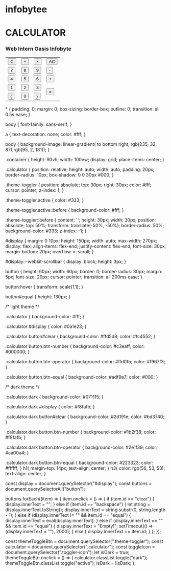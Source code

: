 # infobytee
<!DOCTYPE html>
<html lang="en">
<head>
    <meta charset="UTF-8">
    <meta http-equiv="X-UA-Compatible" content="IE=edge">
    <meta name="viewport" content="width=device-width, initial-scale=1.0">
    <link rel="stylesheet" href="style.css">
    <title>Calculator</title>
</head>
<body>
    <h1> CALCULATOR</h1>
    <h3> Web Intern Oasis Infobyte</h3>
    <div class="container">
        <div class="calculator dark">
            <div class="theme-toggler active">
                <i class="toggler-icon"></i>
            </div>
            <div class="display-screen">
                <div id="display"></div>
            </div>
            <div class="buttons">
                <table>
                    <tr>
                        <td><button class="btn-operator" id="clear">C</button></td>
                        <td><button class="btn-operator" id="/">&divide;</button></td>
                        <td><button class="btn-operator" id="*">&times;</button></td>
                        <td><button class="btn-operator" id="backspace">AC</button></td>
                    </tr>
                    <tr>
                        <td><button class="btn-number" id="7">7</button></td>
                        <td><button class="btn-number" id="8">8</button></td>
                        <td><button class="btn-number" id="9">9</button></td>
                        <td><button class="btn-operator" id="-">-</button></td>
                    </tr>
                    <tr>
                        <td><button class="btn-number" id="4">4</button></td>
                        <td><button class="btn-number" id="5">5</button></td>
                        <td><button class="btn-number" id="6">6</button></td>
                        <td><button class="btn-operator" id="+">+</button></td>
                    </tr>
                    <tr>
                        <td><button class="btn-number" id="1">1</button></td>
                        <td><button class="btn-number" id="2">2</button></td>
                        <td><button class="btn-number" id="3">3</button></td>
                        <td rowspan="2"><button class="btn-equal" id="equal">=</button></td>
                    </tr>
                    <tr>
                        <td><button class="btn-operator" id="(">(</button></td>
                        <td><button class="btn-number" id="0">0</button></td>
                        <td><button class="btn-operator" id=")">)</button></td>
                    </tr>
                </table>
            </div>
            <div class="mainfooter" role="contentinfo">
                <!-- <h3>Designed for Ascent Academy</h3> -->
                </div>
        </div>
    </div>
    <script src="script.js"></script>
</body>
</html>
* {
    padding: 0;
    margin: 0;
    box-sizing: border-box;
    outline: 0;
    transition: all 0.5s ease;
}

body {
    font-family: sans-serif;
}

a {
    text-decoration: none;
    color: #fff;
}

body {
    background-image: linear-gradient( to bottom right, rgb(235, 32, 87),rgb(95, 2, 181));
}

.container {
    height: 90vh;
    width: 100vw;
    display: grid;
    place-items: center;
}

.calculator {
    position: relative;
    height: auto;
    width: auto;
    padding: 20px;
    border-radius: 10px;
    box-shadow: 0 0 30px #000;
}

.theme-toggler {
    position: absolute;
    top: 30px;
    right: 30px;
    color: #fff;
    cursor: pointer;
    z-index: 1;
}

.theme-toggler.active {
    color: #333;
}

.theme-toggler.active::before {
    background-color: #fff;
}

.theme-toggler::before {
    content: '';
    height: 30px;
    width: 30px;
    position: absolute;
    top: 50%;
    transform: translate(-50%, -50%);
    border-radius: 50%;
    background-color: #333;
    z-index: -1;
}

#display {
    margin: 0 10px;
    height: 150px;
    width: auto;
    max-width: 270px;
    display: flex;
    align-items: flex-end;
    justify-content: flex-end;
    font-size: 30px;
    margin-bottom: 20px;
    overflow-x: scroll;
  }

#display::-webkit-scrollbar {
    display: block;
    height: 3px;
}

button {
    height: 60px;
    width: 60px;
    border: 0;
    border-radius: 30px;
    margin: 5px;
    font-size: 20px;
    cursor: pointer;
    transition: all 200ms ease;
}

button:hover {
    transform: scale(1.1);
}

button#equal {
    height: 130px;
}

/* light theme */

.calculator {
    background-color: #fff;
}

.calculator #display {
    color: #0a1e23;
}

.calculator button#clear {
    background-color: #ffd5d8;
    color: #fc4552;
}

.calculator button.btn-number {
    background-color: #c3eaff;
    color: #000000;
}

.calculator button.btn-operator {
    background-color: #ffd0fb;
    color: #f967f3;
  }
  
  .calculator button.btn-equal {
    background-color: #adf9e7;
    color: #000;
  }

  /* dark theme */

  .calculator.dark {
    background-color: #071115;
  }

  .calculator.dark #display {
    color: #f8fafb;
  }

  .calculator.dark button#clear {
    background-color: #2d191e;
    color: #bd3740;
  }

  .calculator.dark button.btn-number {
    background-color: #1b2f38;
    color: #f8fafb;
  }

  .calculator.dark button.btn-operator {
    background-color: #2e1f39;
    color: #aa00a4;
  }
  
  .calculator.dark button.btn-equal {
    background-color: #223323;
    color: #ffffff;
  }
  h1{
    margin-top: 14px;
    text-align: center;
  }
  h3{
    color: rgb(56, 53, 53);
    text-align: center;
  }
  
const display = document.querySelector("#display");
const buttons = document.querySelectorAll("button");

buttons.forEach((item) => {
  item.onclick = () => {
    if (item.id == "clear") {
      display.innerText = "";
    } else if (item.id == "backspace") {
      let string = display.innerText.toString();
      display.innerText = string.substr(0, string.length - 1);
    } else if (display.innerText != "" && item.id == "equal") {
      display.innerText = eval(display.innerText);
    } else if (display.innerText == "" && item.id == "equal") {
      display.innerText = "Empty!";
      setTimeout(() => (display.innerText = ""), 2000);
    } else {
      display.innerText += item.id;
    }
  };
});

const themeToggleBtn = document.querySelector(".theme-toggler");
const calculator = document.querySelector(".calculator");
const toggleIcon = document.querySelector(".toggler-icon");
let isDark = true;
themeToggleBtn.onclick = () => {
  calculator.classList.toggle("dark");
  themeToggleBtn.classList.toggle("active");
  isDark = !isDark;
};

